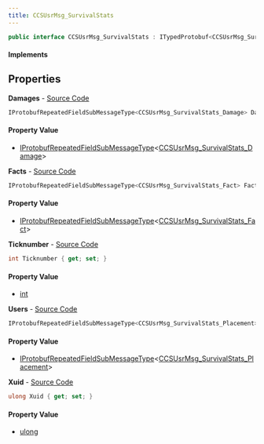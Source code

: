 ```yaml
---
title: CCSUsrMsg_SurvivalStats
---
```


```csharp
public interface CCSUsrMsg_SurvivalStats : ITypedProtobuf<CCSUsrMsg_SurvivalStats>, INativeHandle, INetMessage<CCSUsrMsg_SurvivalStats>, IDisposable
```

#### Implements

## Properties

**Damages** - [Source Code](https://github.com/swiftly-solution/swiftlys2/blob/main/managed/src/SwiftlyS2.Generated/Protobufs/Interfaces/CCSUsrMsg_SurvivalStats.cs#L27)

```csharp
IProtobufRepeatedFieldSubMessageType<CCSUsrMsg_SurvivalStats_Damage> Damages { get; }
```

#### Property Value

- [IProtobufRepeatedFieldSubMessageType](/docs/api/shared/netmessages/iprotobufrepeatedfieldsubmessagetype-1)<[CCSUsrMsg_SurvivalStats_Damage](/docs/api/shared/protobufdefinitions/ccsusrmsg_survivalstats_damage)>

**Facts** - [Source Code](https://github.com/swiftly-solution/swiftlys2/blob/main/managed/src/SwiftlyS2.Generated/Protobufs/Interfaces/CCSUsrMsg_SurvivalStats.cs#L21)

```csharp
IProtobufRepeatedFieldSubMessageType<CCSUsrMsg_SurvivalStats_Fact> Facts { get; }
```

#### Property Value

- [IProtobufRepeatedFieldSubMessageType](/docs/api/shared/netmessages/iprotobufrepeatedfieldsubmessagetype-1)<[CCSUsrMsg_SurvivalStats_Fact](/docs/api/shared/protobufdefinitions/ccsusrmsg_survivalstats_fact)>

**Ticknumber** - [Source Code](https://github.com/swiftly-solution/swiftlys2/blob/main/managed/src/SwiftlyS2.Generated/Protobufs/Interfaces/CCSUsrMsg_SurvivalStats.cs#L30)

```csharp
int Ticknumber { get; set; }
```

#### Property Value

- [int](https://learn.microsoft.com/dotnet/api/system.int32)

**Users** - [Source Code](https://github.com/swiftly-solution/swiftlys2/blob/main/managed/src/SwiftlyS2.Generated/Protobufs/Interfaces/CCSUsrMsg_SurvivalStats.cs#L24)

```csharp
IProtobufRepeatedFieldSubMessageType<CCSUsrMsg_SurvivalStats_Placement> Users { get; }
```

#### Property Value

- [IProtobufRepeatedFieldSubMessageType](/docs/api/shared/netmessages/iprotobufrepeatedfieldsubmessagetype-1)<[CCSUsrMsg_SurvivalStats_Placement](/docs/api/shared/protobufdefinitions/ccsusrmsg_survivalstats_placement)>

**Xuid** - [Source Code](https://github.com/swiftly-solution/swiftlys2/blob/main/managed/src/SwiftlyS2.Generated/Protobufs/Interfaces/CCSUsrMsg_SurvivalStats.cs#L18)

```csharp
ulong Xuid { get; set; }
```

#### Property Value

- [ulong](https://learn.microsoft.com/dotnet/api/system.uint64)

